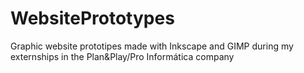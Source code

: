 # WebsitePrototypes
Graphic website prototipes made with Inkscape and GIMP during my externships in the Plan&amp;Play/Pro Informática company
